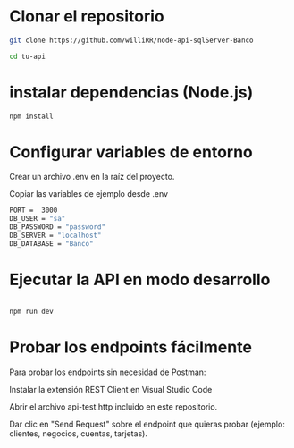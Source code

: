 # Clonar el repositorio

```bash
git clone https://github.com/williRR/node-api-sqlServer-Banco 

cd tu-api

```
# instalar dependencias (Node.js)

```bash
npm install


```

# Configurar variables de entorno

Crear un archivo .env en la raíz del proyecto.

Copiar las variables de ejemplo desde .env 

```bash
PORT =  3000
DB_USER = "sa"
DB_PASSWORD = "password"
DB_SERVER = "localhost"
DB_DATABASE = "Banco" 
```

# Ejecutar la API en modo desarrollo
```bash

npm run dev

```

# Probar los endpoints fácilmente

Para probar los endpoints sin necesidad de Postman:

Instalar la extensión REST Client en Visual Studio Code

Abrir el archivo api-test.http incluido en este repositorio.

Dar clic en "Send Request" sobre el endpoint que quieras probar (ejemplo: clientes, negocios, cuentas, tarjetas).
